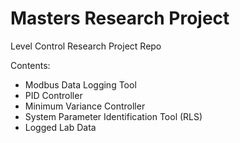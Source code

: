 # Masters Research Project
Level Control Research Project Repo

Contents:
* Modbus Data Logging Tool
* PID Controller
* Minimum Variance Controller
* System Parameter Identification Tool (RLS)
* Logged Lab Data
